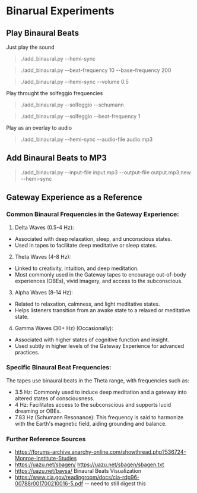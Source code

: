 # Binarual Experiments

## Play Binaural Beats

Just play the sound

> ./add_binaural.py --hemi-sync

> ./add_binaural.py --beat-frequency 10 --base-frequency 200 

> ./add_binaural.py --hemi-sync --volume 0.5

Play throught the solfeggio frequencies

> ./add_binaural.py --solfeggio --schumann

> ./add_binaural.py --solfeggio --beat-frequency 1


Play as an overlay to audio

> ./add_binaural.py --hemi-sync --audio-file audio.mp3

## Add Binaural Beats to MP3

> ./add_binaural.py --input-file input.mp3 --output-file output.mp3.new --hemi-sync

## Gateway Experience as a Reference

### Common Binaural Frequencies in the Gateway Experience:

1. Delta Waves (0.5-4 Hz):
- Associated with deep relaxation, sleep, and unconscious states.
- Used in tapes to facilitate deep meditative or sleep states.
2. Theta Waves (4-8 Hz):
- Linked to creativity, intuition, and deep meditation.
- Most commonly used in the Gateway tapes to encourage out-of-body experiences (OBEs), vivid imagery, and access to the subconscious.
3. Alpha Waves (8-14 Hz):
- Related to relaxation, calmness, and light meditative states.
- Helps listeners transition from an awake state to a relaxed or meditative state.
4. Gamma Waves (30+ Hz) (Occasionally):
- Associated with higher states of cognitive function and insight.
- Used subtly in higher levels of the Gateway Experience for advanced practices.

### Specific Binaural Beat Frequencies:
The tapes use binaural beats in the Theta range, with frequencies such as:

- 3.5 Hz: Commonly used to induce deep meditation and a gateway into altered states of consciousness.
- 4 Hz: Facilitates access to the subconscious and supports lucid dreaming or OBEs.
- 7.83 Hz (Schumann Resonance): This frequency is said to harmonize with the Earth's magnetic field, aiding grounding and balance.

### Further Reference Sources

- https://forums-archive.anarchy-online.com/showthread.php?536724-Monroe-Institute-Studies
- https://uazu.net/sbagen/
    https://uazu.net/sbagen/sbagen.txt
- https://uazu.net/bavsa/ Binaural Beats Visualization
- https://www.cia.gov/readingroom/docs/cia-rdp96-00788r001700210016-5.pdf -- need to still digest this

